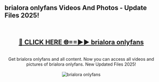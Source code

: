 <h2>brialora onlyfans Videos And Photos - Update Files 2025!</h2>
<br>
<div align="center">
<h2><a href="https://linkcuts.com/hfmhzwbr" rel="nofollow">🔴 CLICK HERE 🌐==►► brialora onlyfans</a></h2>
<br>
Get brialora onlyfans and all content. Now you can access all videos and pictures of brialora onlyfans. New Updated Files 2025!
<br>
<br>
<a href="https://linkcuts.com/hfmhzwbr" rel="nofollow" data-target="animated-image.originalLink"><img src="https://i.ibb.co.com/WyWwxjT/player-gif2.gif" alt="brialora onlyfans" style="max-width: 100%; display: inline-block;" data-target="animated-image.originalImage"></a>
</div>
<br>